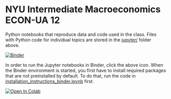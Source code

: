 # NYU Intermediate Macroeconomics ECON-UA 12

Python notebooks that reproduce data and code used in the class. Files with Python code for individual topics are stored in the <a href="jupyter">jupyter/</a> folder above.

[![Binder](https://mybinder.org/badge_logo.svg)](https://mybinder.org/v2/gh/jborovicka/nyu-intermediate-macro/main)

In order to run the Jupyter notebooks in Binder, click the above icon. When the Binder environment is started, you first have to install required packages that are not preinstalled by default. To do that, run the code in <a href="jupyter/installation_instructions_binder.ipynb">installation_instructions_binder.ipynb</a> first.


[![Open In Colab](https://colab.research.google.com/assets/colab-badge.svg)](https://colab.research.google.com/github/jborovicka/nyu-intermediate-macro/)
